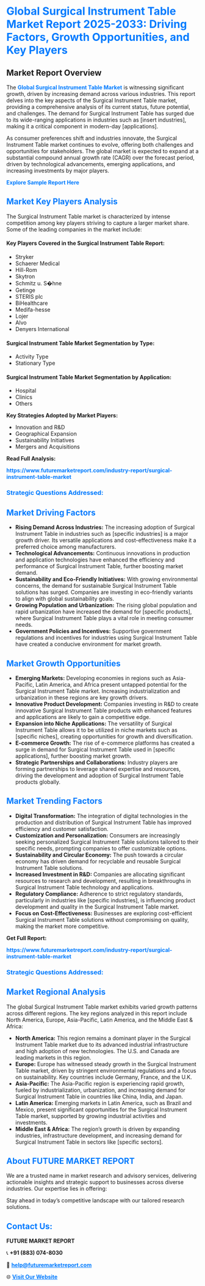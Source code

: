 <h1 style="color: #007BFF;">Global Surgical Instrument Table Market Report 2025-2033: Driving Factors, Growth Opportunities, and Key Players</h1>

<section id="overview">
<h2>Market Report Overview</h2>
<p>The <a href="https://www.futuremarketreport.com/industry-report/surgical-instrument-table-market" style="color: #007BFF; text-decoration: none;"><strong>Global Surgical Instrument Table Market</strong></a> is witnessing significant growth, driven by increasing demand across various industries. This report delves into the key aspects of the Surgical Instrument Table market, providing a comprehensive analysis of its current status, future potential, and challenges. The demand for Surgical Instrument Table has surged due to its wide-ranging applications in industries such as [insert industries], making it a critical component in modern-day [applications].</p>
<p>As consumer preferences shift and industries innovate, the Surgical Instrument Table market continues to evolve, offering both challenges and opportunities for stakeholders. The global market is expected to expand at a substantial compound annual growth rate (CAGR) over the forecast period, driven by technological advancements, emerging applications, and increasing investments by major players.</p>
</section>

<section id="overview">
<p><a href="https://www.futuremarketreport.com/request-sample/reportId=79188" style="color: #007BFF; text-decoration: none;"><strong>Explore Sample Report Here</strong></a></p>
</section>

<section id="key-players">
<h2 style="color: #007BFF;">Market Key Players Analysis</h2>
<p>The Surgical Instrument Table market is characterized by intense competition among key players striving to capture a larger market share. Some of the leading companies in the market include:</p>
<h4>Key Players Covered in the Surgical Instrument Table Report:</h4>
<ul><li>Stryker</li><li>Schaerer Medical</li><li>Hill-Rom</li><li>Skytron</li><li>Schmitz u. S�hne</li><li>Getinge</li><li>STERIS plc</li><li>BiHealthcare</li><li>Medifa-hesse</li><li>Lojer</li><li>Alvo</li><li>Denyers International</li></ul>
<h4>Surgical Instrument Table Market Segmentation by Type:</h4>
<ul><li>Activity Type</li><li>Stationary Type</li></ul>

<h4>Surgical Instrument Table Market Segmentation by Application:</h4>
<ul><li>Hospital</li><li>Clinics</li><li>Others</li></ul>
<p><strong>Key Strategies Adopted by Market Players:</strong></p>
<ul>
<li>Innovation and R&D</li>
<li>Geographical Expansion</li>
<li>Sustainability Initiatives</li>
<li>Mergers and Acquisitions</li>
</ul>
</section>

<section>
<p><strong>Read Full Analysis: </strong></p><a href="https://www.futuremarketreport.com/industry-report/surgical-instrument-table-market" style="color: #007BFF; text-decoration: none;"><strong>https://www.futuremarketreport.com/industry-report/surgical-instrument-table-market</strong></a>
<h3 style="color: #007BFF;">Strategic Questions Addressed:</h3>
</section>

<section id="driving-factors">
<h2 style="color: #007BFF;">Market Driving Factors</h2>
<ul>
<li><strong>Rising Demand Across Industries:</strong> The increasing adoption of Surgical Instrument Table in industries such as [specific industries] is a major growth driver. Its versatile applications and cost-effectiveness make it a preferred choice among manufacturers.</li>
<li><strong>Technological Advancements:</strong> Continuous innovations in production and application technologies have enhanced the efficiency and performance of Surgical Instrument Table, further boosting market demand.</li>
<li><strong>Sustainability and Eco-Friendly Initiatives:</strong> With growing environmental concerns, the demand for sustainable Surgical Instrument Table solutions has surged. Companies are investing in eco-friendly variants to align with global sustainability goals.</li>
<li><strong>Growing Population and Urbanization:</strong> The rising global population and rapid urbanization have increased the demand for [specific products], where Surgical Instrument Table plays a vital role in meeting consumer needs.</li>
<li><strong>Government Policies and Incentives:</strong> Supportive government regulations and incentives for industries using Surgical Instrument Table have created a conducive environment for market growth.</li>
</ul>
</section>

<section id="growth-opportunities">
<h2 style="color: #007BFF;">Market Growth Opportunities</h2>
<ul>
<li><strong>Emerging Markets:</strong> Developing economies in regions such as Asia-Pacific, Latin America, and Africa present untapped potential for the Surgical Instrument Table market. Increasing industrialization and urbanization in these regions are key growth drivers.</li>
<li><strong>Innovative Product Development:</strong> Companies investing in R&D to create innovative Surgical Instrument Table products with enhanced features and applications are likely to gain a competitive edge.</li>
<li><strong>Expansion into Niche Applications:</strong> The versatility of Surgical Instrument Table allows it to be utilized in niche markets such as [specific niches], creating opportunities for growth and diversification.</li>
<li><strong>E-commerce Growth:</strong> The rise of e-commerce platforms has created a surge in demand for Surgical Instrument Table used in [specific applications], further boosting market growth.</li>
<li><strong>Strategic Partnerships and Collaborations:</strong> Industry players are forming partnerships to leverage shared expertise and resources, driving the development and adoption of Surgical Instrument Table products globally.</li>
</ul>
</section>

<section id="trending-factors">
<h2 style="color: #007BFF;">Market Trending Factors</h2>
<ul>
<li><strong>Digital Transformation:</strong> The integration of digital technologies in the production and distribution of Surgical Instrument Table has improved efficiency and customer satisfaction.</li>
<li><strong>Customization and Personalization:</strong> Consumers are increasingly seeking personalized Surgical Instrument Table solutions tailored to their specific needs, prompting companies to offer customizable options.</li>
<li><strong>Sustainability and Circular Economy:</strong> The push towards a circular economy has driven demand for recyclable and reusable Surgical Instrument Table solutions.</li>
<li><strong>Increased Investment in R&D:</strong> Companies are allocating significant resources to research and development, resulting in breakthroughs in Surgical Instrument Table technology and applications.</li>
<li><strong>Regulatory Compliance:</strong> Adherence to strict regulatory standards, particularly in industries like [specific industries], is influencing product development and quality in the Surgical Instrument Table market.</li>
<li><strong>Focus on Cost-Effectiveness:</strong> Businesses are exploring cost-efficient Surgical Instrument Table solutions without compromising on quality, making the market more competitive.</li>
</ul>
</section>

<section>
<p><strong>Get Full Report: </strong></p><a href="https://www.futuremarketreport.com/industry-report/surgical-instrument-table-market" style="color: #007BFF; text-decoration: none;"><strong>https://www.futuremarketreport.com/industry-report/surgical-instrument-table-market</strong></a>
<h3 style="color: #007BFF;">Strategic Questions Addressed:</h3>
</section>


<section id="regional-analysis">
<h2 style="color: #007BFF;">Market Regional Analysis</h2>
<p>The global Surgical Instrument Table market exhibits varied growth patterns across different regions. The key regions analyzed in this report include North America, Europe, Asia-Pacific, Latin America, and the Middle East & Africa:</p>
<ul>
<li><strong>North America:</strong> This region remains a dominant player in the Surgical Instrument Table market due to its advanced industrial infrastructure and high adoption of new technologies. The U.S. and Canada are leading markets in this region.</li>
<li><strong>Europe:</strong> Europe has witnessed steady growth in the Surgical Instrument Table market, driven by stringent environmental regulations and a focus on sustainability. Key countries include Germany, France, and the U.K.</li>
<li><strong>Asia-Pacific:</strong> The Asia-Pacific region is experiencing rapid growth, fueled by industrialization, urbanization, and increasing demand for Surgical Instrument Table in countries like China, India, and Japan.</li>
<li><strong>Latin America:</strong> Emerging markets in Latin America, such as Brazil and Mexico, present significant opportunities for the Surgical Instrument Table market, supported by growing industrial activities and investments.</li>
<li><strong>Middle East & Africa:</strong> The region’s growth is driven by expanding industries, infrastructure development, and increasing demand for Surgical Instrument Table in sectors like [specific sectors].</li>
</ul>
</section>

<footer>
<h2 style="color: #007BFF;">About FUTURE MARKET REPORT</h2>
<p>We are a trusted name in market research and advisory services, delivering actionable insights and strategic support to businesses across diverse industries. Our expertise lies in offering:</p>

<p>Stay ahead in today’s competitive landscape with our tailored research solutions.</p>

<h2 style="color: #007BFF;">Contact Us:</h2>
<p><strong>FUTURE MARKET REPORT</strong></p>
<p>📞 <strong>+91 (883) 074-8030</strong></p>
<p>📧 <strong><a href="mailto:help@futuremarketreport.com" style="color: #007BFF;">help@futuremarketreport.com</a></strong></p>
<p>🌐 <strong><a href="https://www.futuremarketreport.com/" style="color: #007BFF;">Visit Our Website</a></strong></p>
</footer>